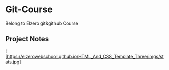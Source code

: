 # Git-Course
Belong to Elzero git&amp;github Course
## Project Notes
![https://elzerowebschool.github.io/HTML_And_CSS_Template_Three/imgs/stats.jpg]
